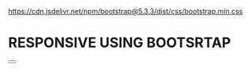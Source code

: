https://cdn.jsdelivr.net/npm/bootstrap@5.3.3/dist/css/bootstrap.min.css
<h1>RESPONSIVE USING BOOTSRTAP</h1>
<button class="btn btn-outline-primary"></button>
